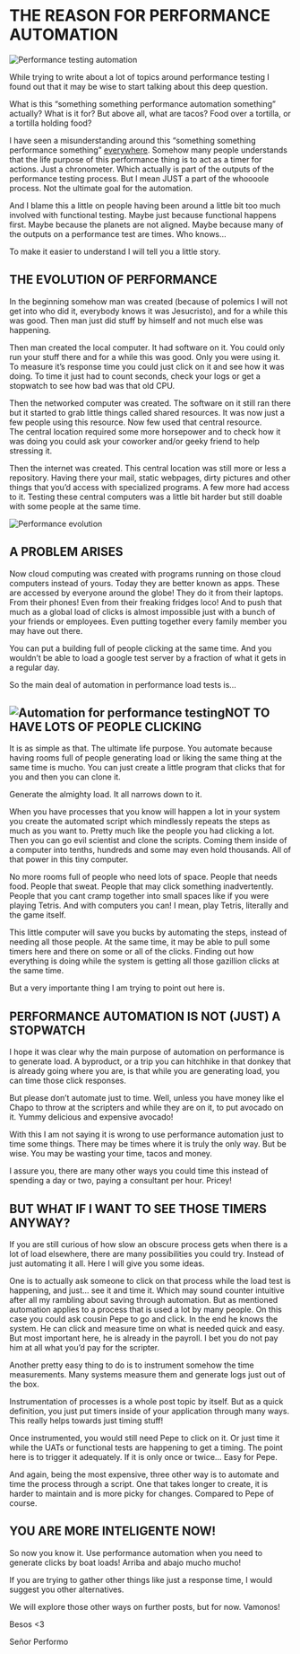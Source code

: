 # THE REASON FOR PERFORMANCE AUTOMATION
  
![Performance testing automation](https://i0.wp.com/www.srperf.com/wp-content/uploads/2017/05/ArtBoard-Image-112.jpg?fit=1826%2C1028&ssl=1)

While trying to write about a lot of topics around performance testing I found out that it may be wise to start talking about this deep question.

What is this “something something performance automation something” actually​? What is it for? But above all, what are tacos? Food over a tortilla, or a tortilla holding food?

I have seen a misunderstanding around this “something something performance something” [everywhere](https://www.srperf.com/functional-vs-performance-test-cases/). Somehow many people understands that the life purpose of this performance thing is to act as a timer for actions. Just a chronometer. Which actually is part of the outputs of the performance testing process. But I mean JUST a part of the whoooole process. Not the ultimate goal for the automation.

And I blame this a little on people having been around a little bit too much involved with functional testing. Maybe just because functional happens first. Maybe because the planets are not aligned. Maybe because many of the outputs on a performance test are times. Who knows…

To make it easier to understand I will tell you a little story.

## THE EVOLUTION OF PERFORMANCE

In the beginning somehow man was created (because of polemics I will not get into who did it, everybody knows it was Jesucristo), and for a while this was good. Then man just did stuff by himself and not much else was happening.

Then man created the local computer. It had software on it. You could only run your stuff there and for a while this was good. Only you were using it. To measure it’s response time you could just click on it and see how it was doing. To time it just had to count seconds, check your logs or get a stopwatch to see how bad was that old CPU.

Then the networked computer was created. The software on it still ran there but it started to grab little things called shared resources. It was now just a few people using this resource. Now few used that central resource. The central location required some more horsepower and to check how it was doing you could ask your coworker and/or geeky friend to help stressing it.

Then the internet was created. This central location was still more or less a repository. Having there your mail, static webpages, dirty pictures and other things that you’d access with specialized programs. A few more had access to it. Testing these central computers was a little bit harder but still doable with some people at the same time.

![Performance evolution](https://i0.wp.com/www.srperf.com/wp-content/uploads/2017/05/ArtBoard-Image-122.jpg?resize=968%2C544&ssl=1)

## A PROBLEM ARISES

Now cloud computing was created with programs running on those cloud computers instead of yours. Today they are better known as apps. These are accessed by everyone around the globe! They do it from their laptops. From their phones! Even from their freaking fridges loco! And to push that much as a global load of clicks is almost impossible just with a bunch of your friends or employees. Even putting together every family member you may have out there.

You can put a building full of people clicking at the same time. And you wouldn’t be able to load a google test server by a fraction of what it gets in a regular day.

So the main deal of automation in performance load tests is…

## ![Automation for performance testing](https://i0.wp.com/www.srperf.com/wp-content/uploads/2017/05/ArtBoard-Image-132.jpg?resize=300%2C225&ssl=1)NOT TO HAVE LOTS OF PEOPLE CLICKING

It is as simple as that. The ultimate life purpose. You automate because having rooms full of people generating load or liking the same thing at the same time is mucho. You can just create a little program that clicks that for you and then you can clone it.

Generate the almighty load. It all narrows down to it.

When you have processes that you know will happen a lot in your system you create the automated script which mindlessly repeats the steps as much as you want to. Pretty much like the people you had clicking a lot. Then you can go evil scientist and clone the scripts. Coming them inside of a computer into tenths, hundreds and some may even hold thousands. All of that power in this tiny computer.

No more rooms full of people who need lots of space. People that needs food. People that sweat. People that may click something inadvertently. People that you cant cramp together into small spaces like if you were playing Tetris. And with computers you can! I mean, play Tetris, literally and the game itself.

This little computer will save you bucks by automating the steps, instead of needing all those people. At the same time, it may be able to pull some timers here and there on some or all of the clicks. Finding out how everything is doing while the system is getting all those gazillion clicks at the same time.

But a very importante thing I am trying to point out here is.

## PERFORMANCE AUTOMATION IS NOT (JUST) A STOPWATCH

I hope it was clear why the main purpose of automation on performance is to generate load. A byproduct, or a trip you can hitchhike in that donkey that is already going where you are, is that while you are generating load, you can time those click responses.

But please don’t automate just to time. Well, unless you have money like el Chapo to throw at the scripters and while they are on it, to put avocado on it. Yummy delicious and expensive avocado!

With this I am not saying it is wrong to use performance automation just to time some things. There may be times where it is truly the only way. But be wise. You may be wasting your time, tacos and money.

I assure you, there are many other ways you could time this instead of spending a day or two, paying a consultant per hour. Pricey!

## BUT WHAT IF I WANT TO SEE THOSE TIMERS ANYWAY?

If you are still curious of how slow an obscure process gets when there is a lot of load elsewhere, there are many possibilities you could try. Instead of just automating it all. Here I will give you some ideas.

One is to actually ask someone to click on that process while the load test is happening, and just… see it and time it. Which may sound counter intuitive after all my rambling about saving through automation. But as mentioned automation applies to a process that is used a lot by many people. On this case you could ask cousin Pepe to go and click. In the end he knows the system. He can click and measure time on what is needed quick and easy. But most important here, he is already in the payroll. I bet you do not pay him at all what you’d pay for the scripter.

Another pretty easy thing to do is to instrument somehow the time measurements. Many systems measure them and generate logs just out of the box.

Instrumentation of processes is a whole post topic by itself. But as a quick definition, you just put timers inside of your application through many ways. This really helps towards just timing stuff!

Once instrumented, you would still need Pepe to click on it. Or just time it while the UATs or functional tests are happening to get a timing. The point here is to trigger it adequately. If it is only once or twice… Easy for Pepe.

And again, being the most expensive, three other way is to automate and time the process through a script. One that takes longer to create, it is harder to maintain and is more picky for changes. Compared to Pepe of course.

## YOU ARE MORE INTELIGENTE NOW!

So now you know it. Use performance automation when you need to generate clicks by boat loads! Arriba and abajo mucho mucho!

If you are trying to gather other things like just a response time, I would suggest you other alternatives.

We will explore those other ways on further posts, but for now. Vamonos!

Besos <3

Señor Performo